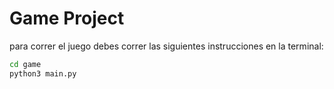 # Game Project

para correr el juego debes correr las siguientes instrucciones en la terminal:

```sh
cd game
python3 main.py
```